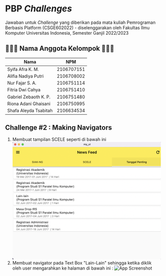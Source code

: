 
# PBP *Challenges*

Jawaban untuk *Challenge* yang diberikan pada mata kuliah Pemrograman Berbasis Platform (CSGE602022) - diselenggarakan oleh Fakultas Ilmu Komputer Universitas Indonesia, Semester Ganjil 2022/2023



## 👩🏻‍💻 Nama Anggota Kelompok 👨🏻‍💻

| Nama   | NPM             |
| ------ | --------------- |
| Syifa Afra K. M. | 2106707151 |
| Alifia Nadiya Putri | 2106708002 |
| Nur Fajar S. A. | 2106751114 |
| Fitria Dwi Cahya | 2106751410 |
| Gabriel Zebaoth K. P. | 2106751480 |
| Riona Adani Ghaisani | 2106750995 |
| Shafa Aleyda Tsabitah | 2106634534 |

## Challenge #2 : Making Navigators

1. Membuat tampilan SCELE seperti di bawah ini
![App Screenshot](https://github.com/NurFajarSA/my_ui/blob/master/images/img1.png)
2. Membuat navigator pada Text Box "Lain-Lain" sehingga ketika diklik oleh user mengarahkan ke halaman di bawah ini :
![App Screenshot](https://github.com/NurFajarSA/my_ui/blob/master/images/img2.png)
